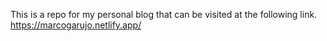 This is a repo for my personal blog that can be visited at the following link. https://marcogarujo.netlify.app/